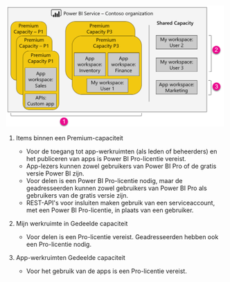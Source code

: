 ![](media/powerbi-premium-illustration/premium-chart.png "Afbeelding van Power BI Premium")

1. Items binnen een Premium-capaciteit
   
   * Voor de toegang tot app-werkruimten (als leden of beheerders) en het publiceren van apps is Power BI Pro-licentie vereist.
   * App-lezers kunnen zowel gebruikers van Power BI Pro of de gratis versie Power BI zijn.
   * Voor delen is een Power BI Pro-licentie nodig, maar de geadresseerden kunnen zowel gebruikers van Power BI Pro als gebruikers van de gratis versie zijn.
   * REST-API's voor insluiten maken gebruik van een serviceaccount, met een Power BI Pro-licentie, in plaats van een gebruiker.
2. Mijn werkruimte in Gedeelde capaciteit
   
   * Voor delen is een Pro-licentie vereist. Geadresseerden hebben ook een Pro-licentie nodig.
3. App-werkruimten Gedeelde capaciteit
   
   * Voor het gebruik van de apps is een Pro-licentie vereist.

